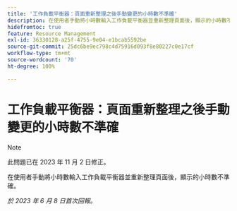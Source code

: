 ```yaml
---
title: '工作負載平衡器：頁面重新整理之後手動變更的小時數不準確'
description: 在使用者手動將小時數輸入工作負載平衡器並重新整理頁面後，顯示的小時數不準確。
hidefromtoc: true
feature: Resource Management
exl-id: 36330128-a25f-4755-9e04-e1bcab5592be
source-git-commit: 25dc6be9ec798c4d75916d093f8e80227c0e17cf
workflow-type: tm+mt
source-wordcount: '70'
ht-degree: 100%

---
```


# 工作負載平衡器：頁面重新整理之後手動變更的小時數不準確

>[!NOTE]
>
>此問題已在 2023 年 11 月 2 日修正。

在使用者手動將小時數輸入工作負載平衡器並重新整理頁面後，顯示的小時數不準確。

_於 2023 年 6 月 8 日首次回報。_
